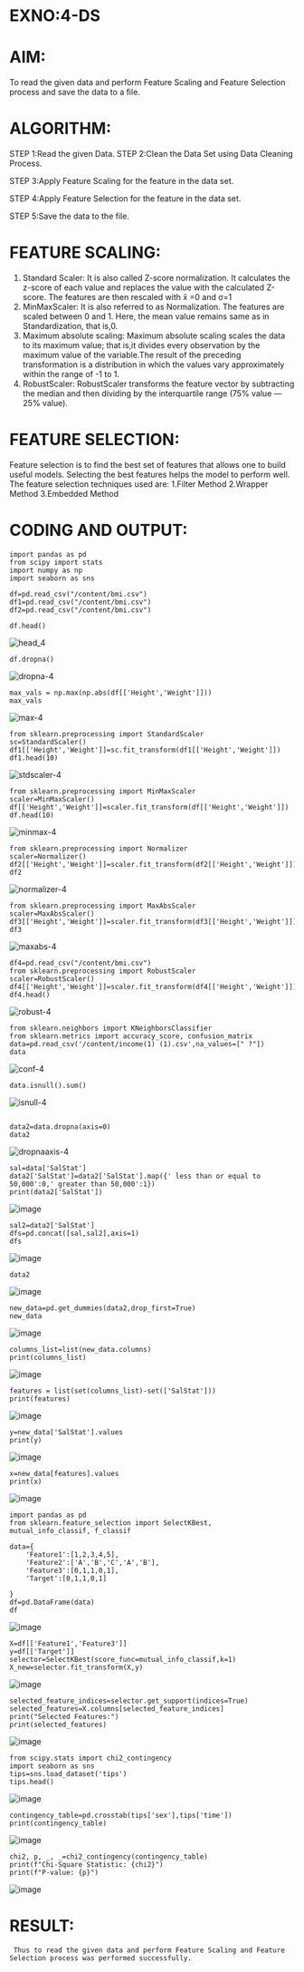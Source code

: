 # EXNO:4-DS
# AIM:
To read the given data and perform Feature Scaling and Feature Selection process and save the
data to a file.

# ALGORITHM:
STEP 1:Read the given Data.
STEP 2:Clean the Data Set using Data Cleaning Process.

STEP 3:Apply Feature Scaling for the feature in the data set.

STEP 4:Apply Feature Selection for the feature in the data set.

STEP 5:Save the data to the file.

# FEATURE SCALING:
1. Standard Scaler: It is also called Z-score normalization. It calculates the z-score of each value and replaces the value with the calculated Z-score. The features are then rescaled with x̄ =0 and σ=1
2. MinMaxScaler: It is also referred to as Normalization. The features are scaled between 0 and 1. Here, the mean value remains same as in Standardization, that is,0.
3. Maximum absolute scaling: Maximum absolute scaling scales the data to its maximum value; that is,it divides every observation by the maximum value of the variable.The result of the preceding transformation is a distribution in which the values vary approximately within the range of -1 to 1.
4. RobustScaler: RobustScaler transforms the feature vector by subtracting the median and then dividing by the interquartile range (75% value — 25% value).

# FEATURE SELECTION:
Feature selection is to find the best set of features that allows one to build useful models. Selecting the best features helps the model to perform well.
The feature selection techniques used are:
1.Filter Method
2.Wrapper Method
3.Embedded Method

# CODING AND OUTPUT:
```
import pandas as pd
from scipy import stats
import numpy as np
import seaborn as sns

df=pd.read_csv("/content/bmi.csv")
df1=pd.read_csv("/content/bmi.csv")
df2=pd.read_csv("/content/bmi.csv")

df.head()
```
![head_4](https://github.com/BALUREDDYVELAYUDHAMGOWTHAM/EXNO-4-DS/assets/119559905/32e5f3d7-e75b-4ba5-a496-3112d8f481b2)

```
df.dropna()
```
![dropna-4](https://github.com/BALUREDDYVELAYUDHAMGOWTHAM/EXNO-4-DS/assets/119559905/1131a2ca-bbe6-4746-8a9e-937d3f24b5a9)

```
max_vals = np.max(np.abs(df[['Height','Weight']]))
max_vals
```
![max-4](https://github.com/BALUREDDYVELAYUDHAMGOWTHAM/EXNO-4-DS/assets/119559905/6ba78607-d401-489d-8827-a56d460d7905)

```
from sklearn.preprocessing import StandardScaler
sc=StandardScaler()
df1[['Height','Weight']]=sc.fit_transform(df1[['Height','Weight']])
df1.head(10)
```
![stdscaler-4](https://github.com/BALUREDDYVELAYUDHAMGOWTHAM/EXNO-4-DS/assets/119559905/da45021a-41a7-47d2-9af8-cedb5d6db610)


```
from sklearn.preprocessing import MinMaxScaler
scaler=MinMaxScaler()
df[['Height','Weight']]=scaler.fit_transform(df[['Height','Weight']])
df.head(10)
```
![minmax-4](https://github.com/BALUREDDYVELAYUDHAMGOWTHAM/EXNO-4-DS/assets/119559905/8aca97b7-0d31-4fed-98b4-f52906675659)

```
from sklearn.preprocessing import Normalizer
scaler=Normalizer()
df2[['Height','Weight']]=scaler.fit_transform(df2[['Height','Weight']])
df2
```
![normalizer-4](https://github.com/BALUREDDYVELAYUDHAMGOWTHAM/EXNO-4-DS/assets/119559905/1ef0c6b8-914c-4437-ab56-ad5360281379)

```
from sklearn.preprocessing import MaxAbsScaler
scaler=MaxAbsScaler()
df3[['Height','Weight']]=scaler.fit_transform(df3[['Height','Weight']])
df3
```
![maxabs-4](https://github.com/BALUREDDYVELAYUDHAMGOWTHAM/EXNO-4-DS/assets/119559905/8278f50e-ef00-4e58-abe6-141fd23aa3e2)

```
df4=pd.read_csv("/content/bmi.csv")
from sklearn.preprocessing import RobustScaler
scaler=RobustScaler()
df4[['Height','Weight']]=scaler.fit_transform(df4[['Height','Weight']])
df4.head()
```
![robust-4](https://github.com/BALUREDDYVELAYUDHAMGOWTHAM/EXNO-4-DS/assets/119559905/9db3bd41-cec6-4cb0-9feb-4ed85ad5c1fa)

```
from sklearn.neighbors import KNeighborsClassifier
from sklearn.metrics import accuracy_score, confusion_matrix
data=pd.read_csv('/content/income(1) (1).csv',na_values=[" ?"])
data
```
![conf-4](https://github.com/BALUREDDYVELAYUDHAMGOWTHAM/EXNO-4-DS/assets/119559905/a47d809a-8ff6-43eb-bd0d-dafcf0f1d2e6)

```
data.isnull().sum()
```
![isnull-4](https://github.com/BALUREDDYVELAYUDHAMGOWTHAM/EXNO-4-DS/assets/119559905/d45f1996-a241-46a5-94b3-24d12c7c13e4)

```

data2=data.dropna(axis=0)
data2
```
![dropnaaxis-4](https://github.com/BALUREDDYVELAYUDHAMGOWTHAM/EXNO-4-DS/assets/119559905/d315acc2-337e-4ce9-bb82-b05e0cec7313)

```
sal=data['SalStat']
data2['SalStat']=data2['SalStat'].map({' less than or equal to 50,000':0,' greater than 50,000':1})
print(data2['SalStat'])
```
![image](https://github.com/BALUREDDYVELAYUDHAMGOWTHAM/EXNO-4-DS/assets/119559905/5eb03112-9f83-464d-a319-ef6e83deb7c0)

```
sal2=data2['SalStat']
dfs=pd.concat([sal,sal2],axis=1)
dfs
```
![image](https://github.com/BALUREDDYVELAYUDHAMGOWTHAM/EXNO-4-DS/assets/119559905/7a399c75-688f-4391-9fa8-4c5909669f96)

```
data2
```
![image](https://github.com/BALUREDDYVELAYUDHAMGOWTHAM/EXNO-4-DS/assets/119559905/d21c85eb-bef9-46c1-8e47-d746ad9e6418)

```
new_data=pd.get_dummies(data2,drop_first=True)
new_data
```
![image](https://github.com/BALUREDDYVELAYUDHAMGOWTHAM/EXNO-4-DS/assets/119559905/15f3e5a8-e060-4d97-846d-350072e067c4)

```
columns_list=list(new_data.columns)
print(columns_list)
```
![image](https://github.com/BALUREDDYVELAYUDHAMGOWTHAM/EXNO-4-DS/assets/119559905/804aeff4-a271-4491-8834-4471f49fd4f1)

```
features = list(set(columns_list)-set(['SalStat']))
print(features)
```
![image](https://github.com/BALUREDDYVELAYUDHAMGOWTHAM/EXNO-4-DS/assets/119559905/120db1bd-c5ec-4753-aad3-c67577d11821)

```
y=new_data['SalStat'].values
print(y)
```
![image](https://github.com/BALUREDDYVELAYUDHAMGOWTHAM/EXNO-4-DS/assets/119559905/3e98a30f-2b8a-4c74-8300-6ffcdfe0675d)

```
x=new_data[features].values
print(x)
```
![image](https://github.com/BALUREDDYVELAYUDHAMGOWTHAM/EXNO-4-DS/assets/119559905/ca293595-6c8d-4fb7-a418-0ce8cc2f325c)

```
import pandas as pd
from sklearn.feature_selection import SelectKBest, mutual_info_classif, f_classif

data={
    'Feature1':[1,2,3,4,5],
    'Feature2':['A','B','C','A','B'],
    'Feature3':[0,1,1,0,1],
    'Target':[0,1,1,0,1]

}
df=pd.DataFrame(data)
df
```
![image](https://github.com/BALUREDDYVELAYUDHAMGOWTHAM/EXNO-4-DS/assets/119559905/2cdeed50-889f-432a-aeed-35cf333a59f5)

```
X=df[['Feature1','Feature3']]
y=df[['Target']]
selector=SelectKBest(score_func=mutual_info_classif,k=1)
X_new=selector.fit_transform(X,y)
```
![image](https://github.com/BALUREDDYVELAYUDHAMGOWTHAM/EXNO-4-DS/assets/119559905/67033fae-b2b9-4b11-80cd-f87aaa2d7a59)

```
selected_feature_indices=selector.get_support(indices=True)
selected_features=X.columns[selected_feature_indices]
print("Selected Features:")
print(selected_features)
```
![image](https://github.com/BALUREDDYVELAYUDHAMGOWTHAM/EXNO-4-DS/assets/119559905/da36751c-c637-4aef-b1d4-ed70c4ff73e3)

```
from scipy.stats import chi2_contingency
import seaborn as sns
tips=sns.load_dataset('tips')
tips.head()
```
![image](https://github.com/BALUREDDYVELAYUDHAMGOWTHAM/EXNO-4-DS/assets/119559905/c81452ff-0163-49ee-aa0b-214d976d8cb9)

```
contingency_table=pd.crosstab(tips['sex'],tips['time'])
print(contingency_table)
```
![image](https://github.com/BALUREDDYVELAYUDHAMGOWTHAM/EXNO-4-DS/assets/119559905/1cdf9bb8-86ba-445f-8f3e-1dfa3439ed34)

```
chi2, p, _, _=chi2_contingency(contingency_table)
print(f"Chi-Square Statistic: {chi2}")
print(f"P-value: {p}")
```
![image](https://github.com/BALUREDDYVELAYUDHAMGOWTHAM/EXNO-4-DS/assets/119559905/3527df64-8333-42ef-b737-1d6dba433d2d)


# RESULT:
     Thus to read the given data and perform Feature Scaling and Feature Selection process was performed successfully.
